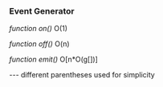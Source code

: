 ### Event Generator

*function on()* O(1)

*function off()* O(n)

*function emit()* O[n*O(g[])] 

--- different parentheses used for simplicity
